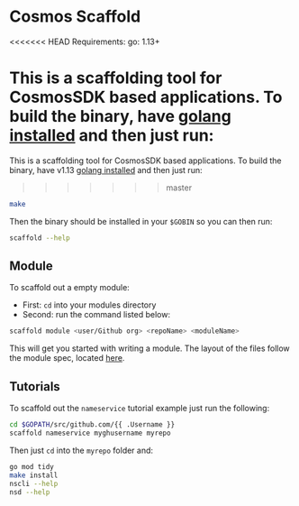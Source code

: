 # Cosmos Scaffold

<<<<<<< HEAD
Requirements:
go: 1.13+

This is a scaffolding tool for CosmosSDK based applications. To build the binary, have [golang installed](https://golang.org/doc/install) and then just run:
=======
This is a scaffolding tool for CosmosSDK based applications. To build the binary, have v1.13 [golang installed](https://golang.org/doc/install) and then just run:
>>>>>>> master

```bash
make
```

Then the binary should be installed in your `$GOBIN` so you can then run:

```bash
scaffold --help
```

## Module

To scaffold out a empty module:

- First: `cd` into your modules directory
- Second: run the command listed below:

```bash
scaffold module <user/Github org> <repoName> <moduleName>
```

This will get you started with writing a module.
The layout of the files follow the module spec, located [here](https://github.com/cosmos/cosmos-sdk/blob/0992c2994ca15131712ab19369f558190434f231/docs/building-modules/structure.md).

## Tutorials

To scaffold out the `nameservice` tutorial example just run the following:

```bash
cd $GOPATH/src/github.com/{{ .Username }}
scaffold nameservice myghusername myrepo
```

Then just `cd` into the `myrepo` folder and:

```bash
go mod tidy
make install
nscli --help
nsd --help
```
